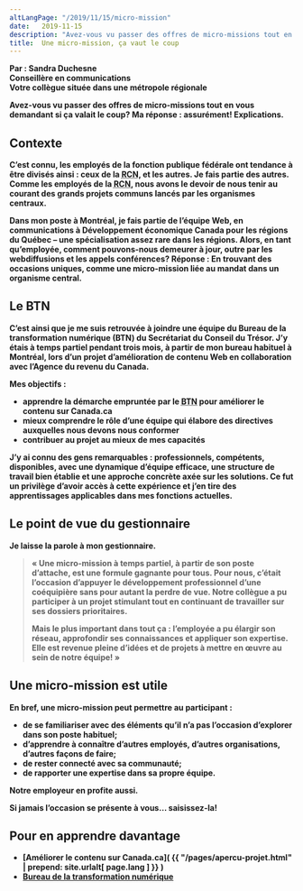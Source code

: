 ```yaml
---
altLangPage: "/2019/11/15/micro-mission"
date:   2019-11-15
description: "Avez-vous vu passer des offres de micro-missions tout en vous demandant si ça valait le coup?"
title:  Une micro-mission, ça vaut le coup
---
```


<b>Par&nbsp;: Sandra Duchesne<br>
Conseillère en communications <br>
Votre collègue située dans une métropole régionale<br>

Avez-vous vu passer des offres de micro-missions tout en vous demandant si ça valait le coup? Ma réponse&nbsp;: assurément! Explications.

## Contexte

C’est connu, les employés de la fonction publique fédérale ont tendance à être divisés ainsi&nbsp;: ceux de la <abbr title="Région de la capitale nationale">RCN</abbr>, et les autres. Je fais partie des autres.  Comme les employés de la <abbr title="Région de la capitale nationale">RCN</abbr>, nous avons le devoir de nous tenir au courant des grands projets communs lancés par les organismes centraux.

Dans mon poste à Montréal, je fais partie de l’équipe Web, en communications à Développement économique Canada pour les régions du Québec – une spécialisation assez rare dans les régions. Alors, en tant  qu’employée, comment pouvons-nous demeurer à jour, outre par les webdiffusions et les appels conférences? Réponse&nbsp;: En trouvant des occasions uniques, comme une micro-mission liée au mandat dans un organisme central.

## Le BTN

C’est ainsi que je me suis retrouvée à joindre une équipe du Bureau de la transformation numérique (BTN) du Secrétariat du Conseil du Trésor. J’y étais à temps partiel pendant trois mois, à partir de mon bureau habituel à Montréal, lors d’un projet d’amélioration de contenu Web en collaboration avec l’Agence du revenu du Canada.

Mes objectifs&nbsp;:

* apprendre la démarche empruntée par le <abbr title="Bureau de la transformation numérique">BTN</abbr> pour améliorer le contenu sur Canada.ca
* mieux comprendre le rôle d’une équipe qui élabore des directives auxquelles nous devons nous conformer
* contribuer au projet au mieux de mes capacités

J’y ai connu des gens remarquables&nbsp;: professionnels, compétents, disponibles, avec une dynamique d’équipe efficace, une structure de travail bien établie et une approche concrète axée sur les solutions. Ce fut un privilège d’avoir accès à cette expérience et j’en tire des apprentissages applicables dans mes fonctions actuelles.

## Le point de vue du gestionnaire

Je laisse la parole à mon gestionnaire.

<blockquote>
  <p>«&nbsp;Une micro-mission à temps partiel, à partir de son poste d’attache, est une formule gagnante pour tous. Pour nous, c’était l’occasion d’appuyer le développement professionnel d’une coéquipière sans pour autant la perdre de vue. Notre collègue a pu participer à un projet stimulant tout en continuant de travailler sur ses dossiers prioritaires.</p>
  <p>Mais le plus important dans tout ça&nbsp;: l’employée a pu élargir son réseau, approfondir ses connaissances et appliquer son expertise. Elle est revenue pleine d’idées et de projets à mettre en œuvre au sein de notre équipe!&nbsp;»</p>
</blockquote>

## Une micro-mission est utile

En bref, une micro-mission peut permettre au participant&nbsp;:

* de se familiariser avec des éléments qu’il n’a pas l’occasion d’explorer dans son poste habituel;
* d’apprendre à connaître d’autres employés, d’autres organisations, d’autres façons de faire;
* de rester connecté avec sa communauté;
* de rapporter une expertise dans sa propre équipe.

Notre employeur en profite aussi.

Si jamais l’occasion se présente à vous… saisissez-la!

## Pour en apprendre davantage

* [Améliorer le contenu sur Canada.ca]( {{ "/pages/apercu-projet.html" | prepend: site.urlalt[ page.lang ] }} )
* [Bureau de la transformation numérique](https://www.canada.ca/fr/gouvernement/a-propos/a-propos-bureau-transformation-numerique.html)
